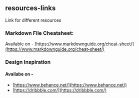 ## resources-links

  Link for different resources


### Markdown File Cheatsheet:
Available on - [https://www.markdownguide.org/cheat-sheet/](https://www.markdownguide.org/cheat-sheet/)

### Design Inspiration

#### Availabe on -
- [https://www.behance.net/](https://www.behance.net/)
- [https://dribbble.com/](https://dribbble.com/)



